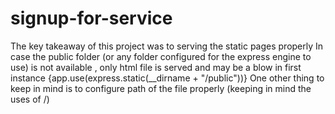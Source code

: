# signup-for-service

The key takeaway of this project was to serving the static pages properly 
  In case the public folder (or any folder configured for the express engine to use) is not available , only html file is served 
  and may be a blow in first instance {app.use(express.static(__dirname + "/public"))}
  One other thing to keep in mind is to configure path of the file properly (keeping in mind the uses of /)

